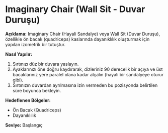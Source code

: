 # Imaginary Chair (Wall Sit - Duvar Duruşu)

**Açıklama:**
Imaginary Chair (Hayali Sandalye) veya Wall Sit (Duvar Duruşu), özellikle ön bacak (quadriceps) kaslarında dayanıklılık oluşturmak için yapılan izometrik bir tutuştur.

**Nasıl Yapılır:**
1.  Sırtınızı düz bir duvara yaslayın.
2.  Ayaklarınızı öne doğru kaydırarak, dizleriniz 90 derecelik bir açıya ve üst bacaklarınız yere paralel olana kadar alçalın (hayali bir sandalyeye oturur gibi).
3.  Sırtınızın duvardan ayrılmasına izin vermeden bu pozisyonda belirtilen süre boyunca bekleyin.

**Hedeflenen Bölgeler:**
* Ön Bacak (Quadriceps)
* Dayanıklılık

**Seviye:** Başlangıç